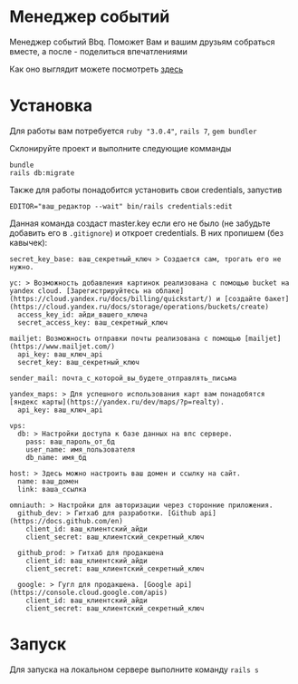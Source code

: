 # Менеджер событий
Менеджер событий Bbq. Поможет Вам и вашим друзьям собраться вместе, а после - поделиться впечатлениями

Как оно выглядит можете посмотреть [здесь](https://supabbq.site)

# Установка
Для работы вам потребуется `ruby "3.0.4"`, `rails 7`, `gem bundler`

Склонируйте проект и выполните следующие комманды

```
bundle
rails db:migrate
```

Также для работы понадобится установить свои credentials, запустив

```
EDITOR="ваш_редактор --wait" bin/rails credentials:edit
```

Данная команда создаст master.key если его не было (не забудьте добавить его в `.gitignore`) и откроет credentials. В них пропишем (без кавычек):

```
secret_key_base: ваш_секретный_ключ > Создается сам, трогать его не нужно.

yc: > Возможность добавления картинок реализована с помощью bucket на yandex cloud. [Зарегистрируйтесь на облаке](https://cloud.yandex.ru/docs/billing/quickstart/) и [создайте бакет](https://cloud.yandex.ru/docs/storage/operations/buckets/create)
  access_key_id: айди_вашего_ключа
  secret_access_key: ваш_секретный_ключ

mailjet: Возможность отправки почты реализована с помощью [mailjet](https://www.mailjet.com/)
  api_key: ваш_ключ_api
  secret_key: ваш_секретный_ключ

sender_mail: почта_с_которой_вы_будете_отправлять_письма  

yandex_maps: > Для успешного использования карт вам понадобятся [яндекс карты](https://yandex.ru/dev/maps/?p=realty).
  api_key: ваш_ключ_api

vps:
  db: > Настройки доступа к базе данных на впс сервере.
    pass: ваш_пароль_от_бд
    user_name: имя_пользователя
    db_name: имя_бд

host: > Здесь можно настроить ваш домен и ссылку на сайт.
  name: ваш_домен
  link: ваша_ссылка

omniauth: > Настройки для авторизации через сторонние приложения.
  github_dev: > Гитхаб для разработки. [Github api](https://docs.github.com/en)
    client_id: ваш_клиентский_айди
    client_secret: ваш_клиентский_секретный_ключ
    
  github_prod: > Гитхаб для продакшена
    client_id: ваш_клиентский_айди
    client_secret: ваш_клиентский_секретный_ключ
  
  google: > Гугл для продакшена. [Google api](https://console.cloud.google.com/apis)
    client_id: ваш_клиентский_айди
    client_secret: ваш_клиентский_секретный_ключ
```

# Запуск

Для запуска на локальном сервере выполните команду `rails s`
